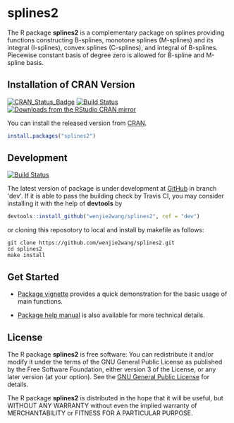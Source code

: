 # splines2

The R package **splines2** is a complementary package on splines providing
functions constructing B-splines, monotone splines (M-splines) and its integral
(I-splines), convex splines (C-splines), and integral of B-splines. Piecewise
constant basis of degree zero is allowed for B-spline and M-spline basis.


## Installation of CRAN Version

[![CRAN_Status_Badge][1]][3]
[![Build Status][4]][5]
[![Downloads from the RStudio CRAN mirror][2]][3]

You can install the released version from [CRAN][3].

```R
install.packages("splines2")
```


## Development

[![Build Status][6]][5]

The latest version of package is under development at [GitHub][7] in branch
'dev'.  If it is able to pass the building check by Travis CI, you may consider
installing it with the help of **devtools** by

```R
devtools::install_github("wenjie2wang/splines2", ref = "dev")
```

or cloning this reposotory to local and install by makefile as follows:

```
git clone https://github.com/wenjie2wang/splines2.git
cd splines2
make install
```


## Get Started

- [Package vignette][8]
  provides a quick demonstration for the basic usage of main functions.

- [Package help manual][9] is also available for more technical details.

## License

The R package **splines2** is free software: You can redistribute it and/or
modify it under the terms of the GNU General Public License as published by the
Free Software Foundation, either version 3 of the License, or any later version
(at your option).  See the [GNU General Public License][10] for details.

The R package **splines2** is distributed in the hope that it will be useful,
but WITHOUT ANY WARRANTY without even the implied warranty of MERCHANTABILITY or
FITNESS FOR A PARTICULAR PURPOSE.


[1]: http://www.r-pkg.org/badges/version/splines2
[2]: http://cranlogs.r-pkg.org/badges/splines2
[3]: https://CRAN.R-project.org/package=splines2
[4]: https://travis-ci.org/wenjie2wang/splines2.svg?branch=master
[5]: https://travis-ci.org/wenjie2wang/splines2
[6]: https://travis-ci.org/wenjie2wang/splines2.svg?branch=dev
[7]: https://github.com/wenjie2wang/splines2
[8]: http://wenjie-stat.me/splines2/
[9]: http://wenjie-stat.me/splines2/splines2.pdf
[10]: http://www.gnu.org/licenses/

